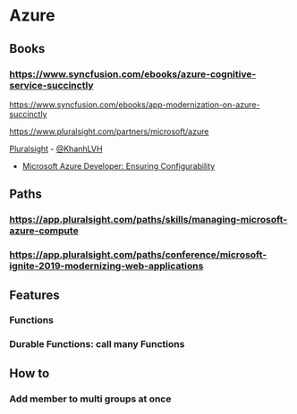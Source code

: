 # Azure
## Books
### https://www.syncfusion.com/ebooks/azure-cognitive-service-succinctly
https://www.syncfusion.com/ebooks/app-modernization-on-azure-succinctly

https://www.pluralsight.com/partners/microsoft/azure

[Pluralsight](https://pluralsight.com) - [@KhanhLVH](https://app.pluralsight.com/profile/KhanhLVH)

* [Microsoft Azure Developer: Ensuring Configurability](https://app.pluralsight.com/library/courses/microsoft-azure-ensuring-configurability/table-of-contents)
## Paths
### https://app.pluralsight.com/paths/skills/managing-microsoft-azure-compute
### https://app.pluralsight.com/paths/conference/microsoft-ignite-2019-modernizing-web-applications
## Features
### Functions
### Durable Functions: call many Functions
## How to
### Add member to multi groups at once 

